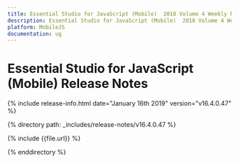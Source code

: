 ```yaml
---
title: Essential Studio for JavaScript (Mobile)  2018 Volume 4 Weekly Nuget  Release Notes  
description: Essential Studio for JavaScript (Mobile)  2018 Volume 4 Weekly Nuget  Release Notes  
platform: MobileJS
documentation: ug
---
```


# Essential Studio for JavaScript (Mobile)  Release Notes  

{% include release-info.html date="January 16th 2019"  version="v16.4.0.47" %} 


{% directory path: _includes/release-notes/v16.4.0.47 %}

{% include {{file.url}} %}

{% enddirectory %}